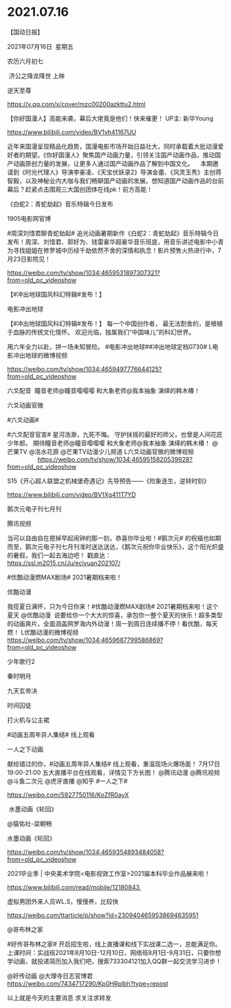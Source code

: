 ﻿#  2021.07.16
【国动日报】

2021年07月16日  星期五


农历六月初七


 济公之降龙降世 上映

逆天至尊


https://v.qq.com/x/cover/mzc00200azkttu2.html

【你好国漫人】高能来袭，幕后大佬竟是他们！快来催更！ UP主: 新华Young

https://www.bilibili.com/video/BV1vh41167UU

近年来国漫呈现精品化趋势，国漫电影市场开始日益壮大，同时承载着大批动漫爱好者的期望。《你好国漫人》聚焦国产动画力量，引领关注国产动画作品，推动国产动画原创力量的发展，让更多人通过国产动画作品了解到中国文化。    本期邀请到《时光代理人》导演李豪凌、《天宝伏妖录2》导演金蕾、《风灵玉秀》主创蒋智毅，以及神秘业内大咖与我们畅聊国产动画的发展。想知道国产动画作品的台前幕后？赶紧点击围观三大国创团体在线pk！前方高能！

《白蛇2：青蛇劫起》音乐特辑今日发布

1905电影网官博                  


#周深刘惜君聊青蛇劫起# 追光动画暑期新作《白蛇2：青蛇劫起》音乐特辑今日发布！周深、刘惜君、郭好为、钱雷豪华超豪华音乐班底，用音乐讲述电影中小青为寻找姐姐在修罗城中历经千劫依然不舍的深情和执念！影片预售火热进行中，7月23日影院见！


https://weibo.com/tv/show/1034:4659531897307321?from=old_pc_videoshow

【#冲出地球国风科幻特辑#发布！】

电影冲出地球                 


【#冲出地球国风科幻特辑#发布！】
每一个中国创作者，
最无法割舍的，是根植于血脉的传统文化情怀。
欢迎光临，独属我们“中国味儿”的科幻世界。

用六年全力以赴，拼一场未知冒险。
#电影冲出地球##冲出地球定档0730#
L电影冲出地球的微博视频

https://weibo.com/tv/show/1034:4659497776644125?from=old_pc_videoshow


六爻配音  瞳音老师@瞳音嘤嘤嘤 和大象老师@我本抽象 演绎的韩木椿！

六爻动画官微            


#六爻动画#

#六爻配音官宣#
星河浩渺，九死不悔。
守护扶摇的最好的师父，也曾是人间花匠少年郎。
期待瞳音老师@瞳音嘤嘤嘤 和大象老师@我本抽象 演绎的韩木椿！
@芒果TV @洛水花原 @芒果TV动漫少儿频道 L六爻动画官微的微博视频                                   https://weibo.com/tv/show/1034:4659515820539928?from=old_pc_videoshow

S15《开心超人联盟之机械堡奇遇记》先导预告——《险象迭生，逆转时刻》

https://www.bilibili.com/video/BV1Xg411T7YD

鹅次元电子刊七月刊

腾讯视频                  


当可以自由自在摁掉早起闹钟的那一刻，恭喜你毕业啦！#鹅次元# 的祝福也如期而至，鹅次元电子刊七月刊准时送达送达，《鹅次元祝你毕业快乐》，这个阳光炽盛的暑假，我们一起去海边吧！
戳直达：https://ssl.m2015.cn/Ju/eciyuan202107/

#优酷动漫燃MAX剧场# 2021暑期档来啦！

优酷动漫                    


我揽夏日满怀，只为今日你来！#优酷动漫燃MAX剧场# 2021暑期档来啦！这个夏天 @优酷动漫  说要给你一个大大的惊喜，承包你一整个夏天的快乐！超多类型的动画爽片，全面涵盖网罗海内外动漫！周一到周日连续播不停！看优酷，每天燃！ L优酷动漫的微博视频                   https://weibo.com/tv/show/1034:4659687799586869?from=old_pc_videoshow

少年歌行2

秦时明月

九天玄帝决

时间囚徒

打火机与公主裙


#动画五周年异人集结# 线上观看

一人之下动画                    


献给错过的你，#动画五周年异人集结# 线上观看，重温现场火爆场面！
7月17日 19:00-21:00 五大直播平台在线观看，详情见下方长图！
@腾讯动漫 @腾讯视频 @斗鱼二次元 @虎牙直播 @知乎
#一人之下#       


https://weibo.com/5927750116/KoZfR0ayX

 水墨动画《轮回》


@猫佑社-梁朝畅  


水墨动画《轮回》

https://weibo.com/tv/show/1034:4659354893484058?from=old_pc_videoshow

2021毕业季 | 中央美术学院<电影视效工作室>2021届本科毕业作品展来啦！

https://www.bilibili.com/read/mobile/12180843 


虚拟男团外来人员WL.S，慢慢养，比较快

https://weibo.com/ttarticle/p/show?id=2309404659538694635951

@哥布林之家     


#好传哥布林之家# 开启招生啦，线上直播课和线下实战课二选一，总能满足你。上课时间：实战班2021年8月10日-12月10日，网络班8月1日-9月31日，只要你想学动画，就投递简历加入我们吧，搜索733304121加入QQ群一起交流学习进步！

@好传动画 @大理寺日志官博君     https://weibo.com/7434717290/Kp0HRplbh?type=repost      

以上就是今天的主要消息
求关注求转发

























